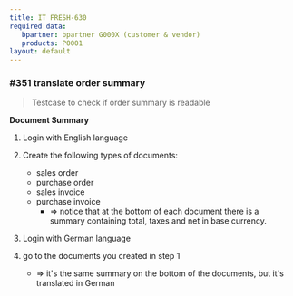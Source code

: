 ```yaml
---
title: IT FRESH-630
required data:
   bpartner: bpartner G000X (customer & vendor)
   products: P0001
layout: default
---
```


### #351 translate order summary
> Testcase to check if order summary is readable

**Document Summary**

1. Login with English language

1. Create the following types of documents:
	* sales order
	* purchase order
	* sales invoice
	* purchase invoice
		* => notice that at the bottom of each document there is a summary containing total, taxes and net in base currency.
	
1. Login with German language 

1. go to the documents you created in step 1
	* => it's the same summary on the bottom of the documents, but it's translated in German
